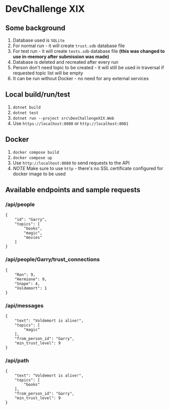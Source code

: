 # DevChallenge XIX

## Some background
1. Database used is `SQLite`
1. For normal run - it will create `trust.sdb` database file
1. For test run - it will create `tests.sdb` database file **(this was changed to use in-memory after submission was made)**
1. Database is deleted and recreated after every run
1. Person don't need topic to be created - it will still be used in traversal if requested topic list will be empty
1. It can be run without Docker - no need for any external services

## Local build/run/test

1. `dotnet build`
1. `dotnet test`
1. `dotnet run --project src\DevChallengeXIX.Web`
1. Use `https://localhost:8080` or `http://localhost:8081`

## Docker

1. `docker compose build`
1. `docker compose up`
1. Use `http://localhost:8080` to send requests to the API
1. *NOTE* Make sure to use `http` - there's no SSL certificate configured for docker image to be used

## Available endpoints and sample requests

### /api/people

```
{
    "id": "Garry",
    "topics": [
        "books",
        "magic",
        "movies"
    ]
}
```

### /api/people/Garry/trust_connections

```
{
    "Ron": 9,
    "Hermione": 9,
    "Snape": 4,
    "Voldemort": 1
}
```

### /api/messages

```
{
    "text": "Voldemort is alive!",
    "topics": [
        "magic"
    ],
    "from_person_id": "Garry",
    "min_trust_level": 9
}
```

### /api/path

```
{
    "text": "Voldemort is alive!",
    "topics": [
        "books"
    ],
    "from_person_id": "Garry",
    "min_trust_level": 9
}
```